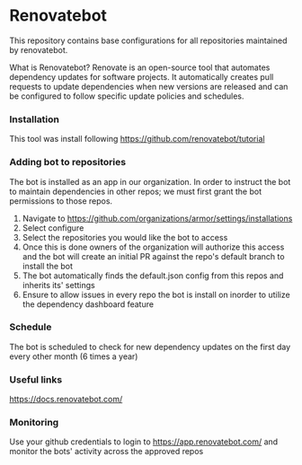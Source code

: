 # Renovatebot

This repository contains base configurations for all repositories maintained by renovatebot.

What is Renovatebot?
Renovate is an open-source tool that automates dependency updates for software projects. It automatically creates pull requests to update dependencies when new versions are released and can be configured to follow specific update policies and schedules.

### Installation
This tool was install following https://github.com/renovatebot/tutorial

### Adding bot to repositories
The bot is installed as an app in our organization. In order to instruct the bot to maintain dependencies in other repos; we must first grant the bot permissions to those repos. 
1. Navigate to https://github.com/organizations/armor/settings/installations 
2. Select configure
3. Select the repositories you would like the bot to access
4. Once this is done owners of the organization will authorize this access and the bot will create an initial PR against the repo's default branch to install the bot
5. The bot automatically finds the default.json config from this repos and inherits its' settings
6. Ensure to allow issues in every repo the bot is install on inorder to utilize the dependency dashboard feature

### Schedule 
The bot is scheduled to check for new dependency updates on the first day every other month (6 times a year)

### Useful links
https://docs.renovatebot.com/

### Monitoring
Use your github credentials to login to https://app.renovatebot.com/ and monitor the bots' activity across the approved repos
